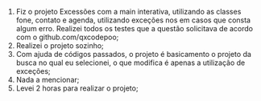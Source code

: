 1. Fiz o projeto Excessões com a main interativa, utilizando as classes fone, contato e agenda, utilizando exceções nos em casos que consta algum erro. Realizei todos os testes que a questão solicitava de acordo com o github.com/qxcodepoo;
2. Realizei o projeto sozinho;
3. Com ajuda de códigos passados, o projeto é basicamento o projeto da busca no qual eu selecionei, o que modifica é apenas a utilização de exceções;
4. Nada a mencionar;
5. Levei 2 horas para realizar o projeto;